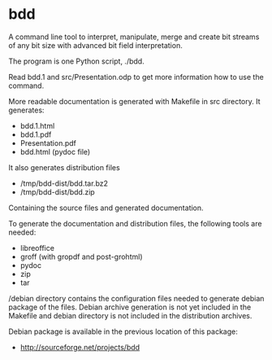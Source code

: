 bdd
===

A command line tool to interpret, manipulate, merge and create bit
streams of any bit size with advanced bit field interpretation.

The program is one Python script, ./bdd.

Read bdd.1 and src/Presentation.odp to get more information how to use
the command.

More readable documentation is generated with Makefile in src
directory. It generates:

- bdd.1.html
- bdd.1.pdf
- Presentation.pdf
- bdd.html (pydoc file)

It also generates distribution files

- /tmp/bdd-dist/bdd.tar.bz2
- /tmp/bdd-dist/bdd.zip

Containing the source files and generated documentation.

To generate the documentation and distribution files, the following
tools are needed:

- libreoffice
- groff (with gropdf and post-grohtml)
- pydoc
- zip
- tar

/debian directory contains the configuration files needed to generate
debian package of the files. Debian archive generation is not yet
included in the Makefile and debian directory is not included in the
distribution archives.

Debian package is available in the previous location of this package:

- http://sourceforge.net/projects/bdd